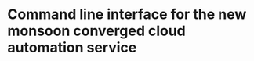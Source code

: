  Command line interface for the new monsoon converged cloud automation service 
===============================================================================
